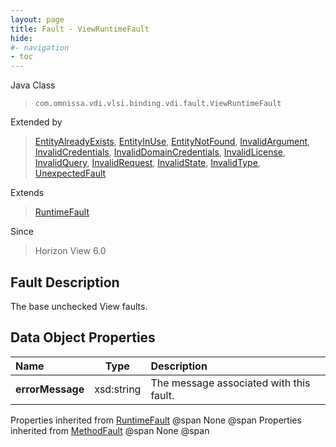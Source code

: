 ```yaml
---
layout: page
title: Fault - ViewRuntimeFault
hide:
#- navigation
- toc
---
```






Java Class
> `com.omnissa.vdi.vlsi.binding.vdi.fault.ViewRuntimeFault`

Extended by
> [EntityAlreadyExists](vdi.fault.EntityAlreadyExists.md), [EntityInUse](vdi.fault.EntityInUse.md), [EntityNotFound](vdi.fault.EntityNotFound.md), [InvalidArgument](vdi.fault.InvalidArgument.md), [InvalidCredentials](vdi.fault.InvalidCredentials.md), [InvalidDomainCredentials](vdi.fault.InvalidDomainCredentials.md), [InvalidLicense](vdi.fault.InvalidLicense.md), [InvalidQuery](vdi.fault.InvalidQuery.md), [InvalidRequest](vdi.fault.InvalidRequest.md), [InvalidState](vdi.fault.InvalidState.md), [InvalidType](vdi.fault.InvalidType.md), [UnexpectedFault](vdi.fault.UnexpectedFault.md)

Extends
> [RuntimeFault](vmodl.RuntimeFault.md)

Since
> Horizon View 6.0


## Fault Description

The base unchecked View faults.

## Data Object Properties

 Name | Type | Description
:---|:---:|:---
**errorMessage**|  xsd:string|  The message associated with this fault.
Properties inherited from [RuntimeFault](vmodl.RuntimeFault.md) @span
None @span
Properties inherited from [MethodFault](vmodl.MethodFault.md) @span
None @span
 


 
